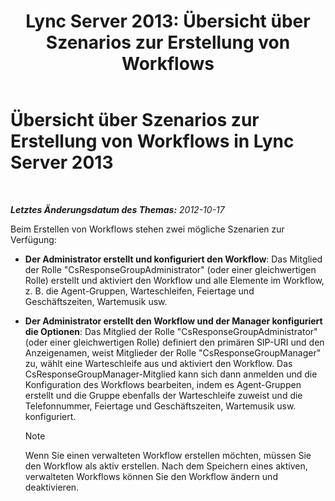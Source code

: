 ﻿---
title: 'Lync Server 2013: Übersicht über Szenarios zur Erstellung von Workflows'
TOCTitle: Übersicht über Szenarios zur Erstellung von Workflows
ms:assetid: 05e0c175-0f1a-4bb1-b048-c68584d00649
ms:mtpsurl: https://technet.microsoft.com/de-de/library/JJ204646(v=OCS.15)
ms:contentKeyID: 49293052
ms.date: 05/19/2016
mtps_version: v=OCS.15
ms.translationtype: HT
---

# Übersicht über Szenarios zur Erstellung von Workflows in Lync Server 2013

 

_**Letztes Änderungsdatum des Themas:** 2012-10-17_

Beim Erstellen von Workflows stehen zwei mögliche Szenarien zur Verfügung:

  - **Der Administrator erstellt und konfiguriert den Workflow**: Das Mitglied der Rolle "CsResponseGroupAdministrator" (oder einer gleichwertigen Rolle) erstellt und aktiviert den Workflow und alle Elemente im Workflow, z. B. die Agent-Gruppen, Warteschleifen, Feiertage und Geschäftszeiten, Wartemusik usw.

  - **Der Administrator erstellt den Workflow und der Manager konfiguriert die Optionen**: Das Mitglied der Rolle "CsResponseGroupAdministrator" (oder einer gleichwertigen Rolle) definiert den primären SIP-URI und den Anzeigenamen, weist Mitglieder der Rolle "CsResponseGroupManager" zu, wählt eine Warteschleife aus und aktiviert den Workflow. Das CsResponseGroupManager-Mitglied kann sich dann anmelden und die Konfiguration des Workflows bearbeiten, indem es Agent-Gruppen erstellt und die Gruppe ebenfalls der Warteschleife zuweist und die Telefonnummer, Feiertage und Geschäftszeiten, Wartemusik usw. konfiguriert.
    

    > [!NOTE]
    > Wenn Sie einen verwalteten Workflow erstellen möchten, müssen Sie den Workflow als aktiv erstellen. Nach dem Speichern eines aktiven, verwalteten Workflows können Sie den Workflow ändern und deaktivieren.



